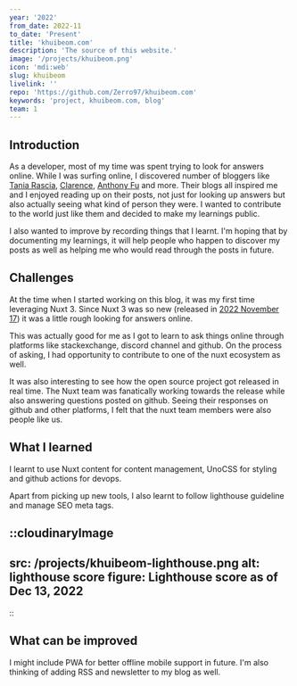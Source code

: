 ```yaml
---
year: '2022'
from_date: 2022-11
to_date: 'Present'
title: 'khuibeom.com'
description: 'The source of this website.'
image: '/projects/khuibeom.png'
icon: 'mdi:web'
slug: khuibeom
livelink: ''
repo: 'https://github.com/Zerro97/khuibeom.com'
keywords: 'project, khuibeom.com, blog'
team: 1
---
```


## Introduction
As a developer, most of my time was spent trying to look for answers online. While I was surfing online, I discovered number of bloggers like [Tania Rascia](https://www.taniarascia.com/), [Clarence](https://theodorusclarence.com/), [Anthony Fu](https://antfu.me/) and more. Their blogs all inspired me and I enjoyed reading up on their posts, not just for looking up answers but also actually seeing what kind of person they were. I wanted to contribute to the world just like them and decided to make my learnings public.

I also wanted to improve by recording things that I learnt. I'm hoping that by documenting my learnings, it will help people who happen to discover my posts as well as helping me who would read through the posts in future.

## Challenges
At the time when I started working on this blog, it was my first time leveraging Nuxt 3. Since Nuxt 3 was so new (released in [2022 November 17](https://github.com/nuxt/framework/discussions/9064)) it was a little rough looking for answers online.

This was actually good for me as I got to learn to ask things online through platforms like stackexchange, discord channel and github. On the process of asking, I had opportunity to contribute to one of the nuxt ecosystem as well.

It was also interesting to see how the open source project got released in real time. The Nuxt team was fanatically working towards the release while also answering questions posted on github. Seeing their responses on github and other platforms, I felt that the nuxt team members were also people like us.

## What I learned
I learnt to use Nuxt content for content management, UnoCSS for styling and github actions for devops.

Apart from picking up new tools, I also learnt to follow lighthouse guideline and manage SEO meta tags.

::cloudinaryImage
---
src: /projects/khuibeom-lighthouse.png
alt: lighthouse score
figure: Lighthouse score as of Dec 13, 2022
---
::

## What can be improved
I might include PWA for better offline mobile support in future. I'm also thinking of adding RSS and newsletter to my blog as well. 
